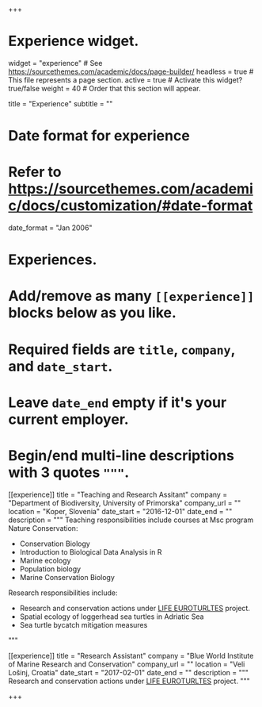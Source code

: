 +++
# Experience widget.
widget = "experience"  # See https://sourcethemes.com/academic/docs/page-builder/
headless = true  # This file represents a page section.
active = true  # Activate this widget? true/false
weight = 40  # Order that this section will appear.

title = "Experience"
subtitle = ""

# Date format for experience
#   Refer to https://sourcethemes.com/academic/docs/customization/#date-format
date_format = "Jan 2006"

# Experiences.
#   Add/remove as many `[[experience]]` blocks below as you like.
#   Required fields are `title`, `company`, and `date_start`.
#   Leave `date_end` empty if it's your current employer.
#   Begin/end multi-line descriptions with 3 quotes `"""`.
[[experience]]
  title = "Teaching and Research Assitant"
  company = "Department of Biodiversity, University of Primorska"
  company_url = ""
  location = "Koper, Slovenia"
  date_start = "2016-12-01"
  date_end = ""
  description = """
  Teaching responsibilities include courses at Msc program Nature Conservation:
  
  * Conservation Biology
  * Introduction to Biological Data Analysis in R 
  * Marine ecology
  * Population biology
  * Marine Conservation Biology
  
  
  Research responsibilities include:
  * Research and conservation actions under [LIFE EUROTURLTES](https://www.euroturtles.eu/#/) project.
  * Spatial ecology of loggerhead sea turtles in Adriatic Sea
  * Sea turtle bycatch mitigation measures
  
  """

[[experience]]
  title = "Research Assistant"
  company = "Blue World Institute of Marine Research and Conservation"
  company_url = ""
  location = "Veli Lošinj, Croatia"
  date_start = "2017-02-01"
  date_end = ""
  description = """
  Research and conservation actions under [LIFE EUROTURLTES](https://www.euroturtles.eu/#/) project.
  """

+++
